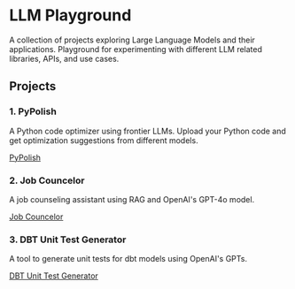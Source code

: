 # LLM Playground

A collection of projects exploring Large Language Models and their applications. Playground for experimenting with different LLM related libraries, APIs, and use cases.

## Projects

### 1. PyPolish
A Python code optimizer using frontier LLMs. Upload your Python code and get optimization suggestions from different models.

[PyPolish](py_polish/README.md)

### 2. Job Councelor
A job counseling assistant using RAG and OpenAI's GPT-4o model.

[Job Councelor](job_councelor/README.md)

### 3. DBT Unit Test Generator
A tool to generate unit tests for dbt models using OpenAI's GPTs.

[DBT Unit Test Generator](dbt_unit_test_generator/README.md)

